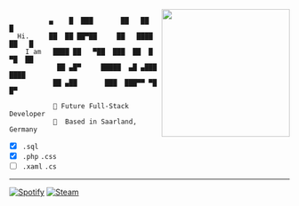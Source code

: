 <img align='right' src="https://www.ynav.de/wp-content/uploads/2019/12/sunny-300x239.png" width="230">

```
          ▄    █  ███       ██   ██  █
  Hi.     ██  ██ ██▀██     ██   ████ ██   █
    I am   ████ ██   ▀██  ███  ██  █ ▀█  ██
            ██ ▄█▀     █████  ▄█ ▄███ ████
           ██ ▄██       ███  ███▀▀ ▀█  █▀ 
   
           🚀 Future Full-Stack Developer 
           📍  Based in Saarland, Germany
```
* [x] `.sql` 
* [x] `.php` `.css`
* [ ] `.xaml` `.cs` 

***

[![Spotify](https://img.icons8.com/dusk/1x/spotify.png)](https://open.spotify.com/user/ynav_)
[![Steam](https://img.icons8.com/dusk/1x/steam.png)](https://steamcommunity.com/id/ynough)

